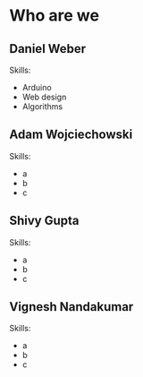 # Who are we

## Daniel Weber

Skills:

- Arduino
- Web design
- Algorithms

## Adam Wojciechowski

Skills:

- a
- b
- c

## Shivy Gupta

Skills:

- a
- b
- c

## Vignesh Nandakumar

Skills:

- a
- b
- c